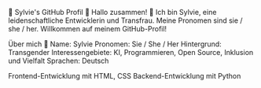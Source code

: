 🌟 Sylvie's GitHub Profil 🌟
Hallo zusammen! 👋
Ich bin Sylvie, eine leidenschaftliche Entwicklerin und Transfrau. Meine Pronomen sind sie / she / her. Willkommen auf meinem GitHub-Profil!

Über mich 🌈
Name: Sylvie
Pronomen: Sie / She / Her
Hintergrund: Transgender
Interessengebiete: KI, Programmieren, Open Source, Inklusion und Vielfalt
Sprachen: Deutsch


Frontend-Entwicklung mit HTML, CSS
Backend-Entwicklung mit Python
